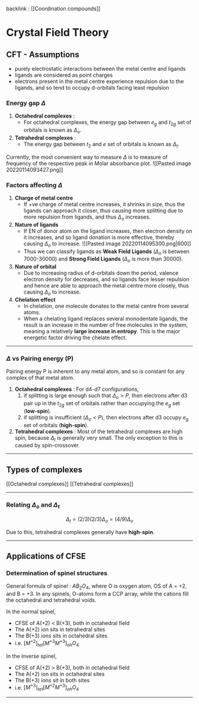 backlink : [[Coordination compounds]]

# Crystal Field Theory
## CFT - Assumptions
- purely electrostatic interactions between the metal centre and ligands
- ligands are considered as point charges
- electrons present in the metal centre experience repulsion due to the ligands, and so tend to occupy d-orbitals facing least repulsion

### Energy gap $\Delta$
1. **Octahedral complexes** :
    - For octahedral complexes, the energy gap between $e_g$ and $t_{2g}$ set of orbitals is known as $\Delta_o$.
2. **Tetrahedral complexes** :
    - The energy gap between $t_{2}$ and $e$ set of orbitals is known as $\Delta_t$.

Currently, the most convenient way to measure $\Delta$ is to measure of frequency of the respective peak in Molar absorbance plot. ![[Pasted image 20220114093427.png]]

### Factors affecting $\Delta$
1. **Charge of metal centre**
    - If +ve charge of metal centre increases, it shrinks in size, thus the ligands can approach it closer, thus causing more splitting due to more repulsion from ligands, and thus $\Delta_o$ increases.
2. **Nature of ligands**
    - If EN of donor atom on the ligand increases, then electron density on it increases, and so ligand donation is more effective, thereby causing $\Delta_o$ to increase. ![[Pasted image 20220114095300.png|600]] 
    - Thus we can classify ligands as **Weak Field Ligands** ($\Delta_o$ is between 7000-30000) and **Strong Field Ligands** ($\Delta_o$ is more than 30000).
3. **Nature of orbital**
    - Due to increasing radius of d-orbitals down the period, valence electron density for decreases, and so ligands face lesser repulsion and hence are able to approach the metal centre more closely, thus causing $\Delta_o$ to increase.
4. **Chelation effect**
    - In chelation, one molecule donates to the metal centre from several atoms.
    - When a chelating ligand replaces several monodentate ligands, the result is an increase in the number of free molecules in the system, meaning a relatively **large increase in entropy**. This is the major energetic factor driving the chelate effect.

---
### $\Delta$ vs Pairing energy (P)
Pairing energy P is inherent to any metal atom, and so is constant for any complex of that metal atom.
1. **Octahedral complexes** :
    For d4-d7 configurations, 
    1. if splitting is large enough such that $\Delta_o>P$, then electrons after d3 pair up in the $t_{2g}$ set of orbitals rather than occupying the $e_g$ set (**low-spin**).
    2. if splitting is insufficient ($\Delta_o<P$), then electrons after d3 occupy $e_g$ set of orbitals (**high-spin**).
2. **Tetrahedral complexes** :
    Most of the tetrahedral complexes are high spin, because $\Delta_t$ is generally very small.
    The only exception to this is caused by spin-crossover.
    
---
## Types of complexes
[[Octahedral complexes]]
[[Tetrahedral complexes]]

---
### Relating $\Delta_o$ and $\Delta_t$
$$
\Delta_t = (2/3)(2/3)\Delta_o = (4/9)\Delta_o
$$

Due to this, tetrahedral complexes generally have **high-spin**.

---
## Applications of CFSE
### Determination of spinel structures 
General formula of spinel : $AB_2O_4$, where O is oxygen atom, OS of A = +2, and B = +3.
In any spinels, O-atoms form a CCP array, while the cations fill the octahedral and tetrahedral voids.

In the normal spinel,
- CFSE of A(+2) < B(+3), both in octahedral field
- The A(+2) ion sits in tetrahedral sites
- The B(+3) ions sits in octahedral sites
- i.e. $[M^{+2}]_{tet} [M^{+3}M^{+3}]_{oh} O_4$ 

In the inverse spinel,
- CFSE of A(+2) > B(+3), both in octahedral field
- The A(+2) ion sits in octahedral sites
- The B(+3) ions sit in both sites
- i.e. $[M^{+3}]_{tet} [M^{+2}M^{+3}]_{oh} O_4$ 

---

